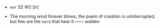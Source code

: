 - `ear` S2 W2 [ɪr]



-  The morning wind forever blows, the poem of creation is uninterrupted; but few are the `ear`s that hear it —— walden